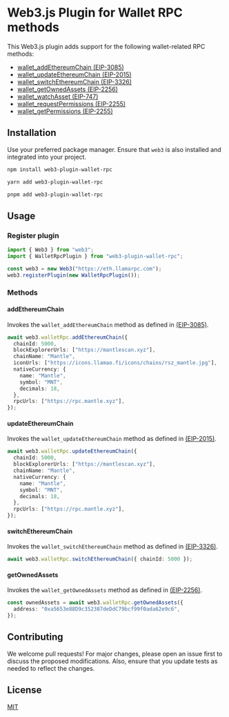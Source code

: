 # Web3.js Plugin for Wallet RPC methods

This Web3.js plugin adds support for the following wallet-related RPC methods:

- [wallet_addEthereumChain (EIP-3085)](https://eips.ethereum.org/EIPS/eip-3085)
- [wallet_updateEthereumChain (EIP-2015)](https://eips.ethereum.org/EIPS/eip-2015)
- [wallet_switchEthereumChain (EIP-3326)](https://eips.ethereum.org/EIPS/eip-3326)
- [wallet_getOwnedAssets (EIP-2256)](https://eips.ethereum.org/EIPS/eip-2256)
- [wallet_watchAsset (EIP-747)](https://eips.ethereum.org/EIPS/eip-747)
- [wallet_requestPermissions (EIP-2255)](https://eips.ethereum.org/EIPS/eip-2255)
- [wallet_getPermissions (EIP-2255)](https://eips.ethereum.org/EIPS/eip-2255)

## Installation

Use your preferred package manager. Ensure that `web3` is also installed and integrated into your project.

```bash
npm install web3-plugin-wallet-rpc
```

```bash
yarn add web3-plugin-wallet-rpc
```

```bash
pnpm add web3-plugin-wallet-rpc
```

## Usage

### Register plugin

```typescript
import { Web3 } from "web3";
import { WalletRpcPlugin } from "web3-plugin-wallet-rpc";

const web3 = new Web3("https://eth.llamarpc.com");
web3.registerPlugin(new WalletRpcPlugin());
```

### Methods

#### addEthereumChain

Invokes the `wallet_addEthereumChain` method as defined in [(EIP-3085)](https://eips.ethereum.org/EIPS/eip-3085).

```typescript
await web3.walletRpc.addEthereumChain({
  chainId: 5000,
  blockExplorerUrls: ["https://mantlescan.xyz"],
  chainName: "Mantle",
  iconUrls: ["https://icons.llamao.fi/icons/chains/rsz_mantle.jpg"],
  nativeCurrency: {
    name: "Mantle",
    symbol: "MNT",
    decimals: 18,
  },
  rpcUrls: ["https://rpc.mantle.xyz"],
});
```

#### updateEthereumChain

Invokes the `wallet_updateEthereumChain` method as defined in [(EIP-2015)](https://eips.ethereum.org/EIPS/eip-2015).

```typescript
await web3.walletRpc.updateEthereumChain({
  chainId: 5000,
  blockExplorerUrls: ["https://mantlescan.xyz"],
  chainName: "Mantle",
  nativeCurrency: {
    name: "Mantle",
    symbol: "MNT",
    decimals: 18,
  },
  rpcUrls: ["https://rpc.mantle.xyz"],
});
```

#### switchEthereumChain

Invokes the `wallet_switchEthereumChain` method as defined in [(EIP-3326)](https://eips.ethereum.org/EIPS/eip-3326).

```typescript
await web3.walletRpc.switchEthereumChain({ chainId: 5000 });
```

#### getOwnedAssets

Invokes the `wallet_getOwnedAssets` method as defined in [(EIP-2256)](https://eips.ethereum.org/EIPS/eip-2256).

```typescript
const ownedAssets = await web3.walletRpc.getOwnedAssets({
  address: "0xa5653e88D9c352387deDdC79bcf99f0ada62e9c6",
});
```

## Contributing

We welcome pull requests! For major changes, please open an issue first to discuss the proposed modifications.
Also, ensure that you update tests as needed to reflect the changes.

## License

[MIT](https://choosealicense.com/licenses/mit/)
